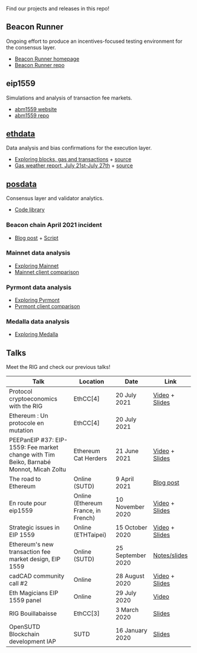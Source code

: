 Find our projects and releases in this repo!

## Beacon Runner

Ongoing effort to produce an incentives-focused testing environment for the consensus layer.

- [Beacon Runner homepage](https://ethereum.github.io/beaconrunner)
- [Beacon Runner repo](https://github.com/ethereum/beaconrunner)


## eip1559

Simulations and analysis of transaction fee markets.

- [abm1559 website](https://ethereum.github.io/abm1559)
- [abm1559 repo](https://github.com/ethereum/abm1559)

## [ethdata](ethdata)

Data analysis and bias confirmations for the execution layer.

- [Exploring blocks, gas and transactions](https://ethereum.github.io/rig/ethdata/notebooks/explore_data.html) + [source](ethdata/notebooks/explore_data.Rmd)
- [Gas weather report, July 21st-July 27th](https://ethereum.github.io/rig/ethdata/notebooks/gas_weather_reports/exploreJuly21.html) + [source](ethdata/notebooks/gas_weather_reports/exploreJuly21.Rmd)

## [posdata](posdata)

Consensus layer and validator analytics.

- [Code library](eth2data/notebooks/lib.R)

### Beacon chain April 2021 incident

- [Blog post](https://barnabe.substack.com/p/a-data-driven-view-of-the-beacon) + [Script](eth2data/script/20210424_plots.R)

### Mainnet data analysis

- [Exploring Mainnet](https://ethereum.github.io/rig/eth2data/notebooks/mainnet_explore.html)
- [Mainnet client comparison](https://ethereum.github.io/rig/eth2data/notebooks/mainnet_compare.html)

### Pyrmont data analysis

- [Exploring Pyrmont](https://ethereum.github.io/rig/eth2data/notebooks/pyrmont_explore.html)
- [Pyrmont client comparison](https://ethereum.github.io/rig/eth2data/notebooks/pyrmont_compare.html)

### Medalla data analysis

- [Exploring Medalla](https://ethereum.github.io/rig/eth2data/notebooks/medalla_explore.html)

## Talks

Meet the RIG and check our previous talks!

| Talk | Location | Date | Link |
|---|---|---|---|
| Protocol cryptoeconomics with the RIG | EthCC[4] | 20 July 2021 | [Video]() + [Slides](assets/pdf/ethcc2021.pdf) |
| Ethereum : Un protocole en mutation | EthCC[4] | 20 July 2021 | |
| PEEPanEIP #37: EIP-1559: Fee market change with Tim Beiko, Barnabé Monnot, Micah Zoltu | Ethereum Cat Herders | 21 June 2021 | [Video](https://www.youtube.com/watch?v=AC1FS3LmoT4) + [Slides](https://docs.google.com/presentation/d/1vVGaezpoj-sYPPBNSY0LdPyJGIex2zl1cdgipVoMkL0/edit?usp=sharing) |
| The road to Ethereum | Online (SUTD) | 9 April 2021 | [Blog post](https://barnabe.substack.com/p/eth2) |
| En route pour eip1559 | Online (Ethereum France, in French) | 10 November 2020 | [Video](https://www.youtube.com/watch?v=p8M5RpiUG8o) + [Slides](https://docs.google.com/presentation/u/1/d/1MuO7egGTleSXrYcQH9B6IZ-NrMNyTPmypLb4MN9d9SE/edit?usp=sharing) |
| Strategic issues in EIP 1559 | Online (ETHTaipei) | 15 October 2020 | [Video](https://www.youtube.com/watch?v=3pErNDU5BiE) + [Slides](https://docs.google.com/presentation/d/1AHQAgLqAIsiF_Vd2pcYaMBvg0v8d-01_yzsWJLOLj4I/edit) |
| Ethereum's new transaction fee market design, EIP 1559 | Online (SUTD) | 25 September 2020 | [Notes/slides](assets/pdf/notes-georgios.pdf) |
| cadCAD community call #2 | Online | 28 August 2020 | [Video](https://www.youtube.com/watch?v=SVNNvTiIKlg) + [Slides](https://docs.google.com/presentation/d/13PHT4fIw7g_fhOfkagZRyxjeVO8dM3z6zjRMQkY0j1U/edit?usp=sharing) |
| Eth Magicians EIP 1559 panel | Online | 29 July 2020 | [Video](https://www.youtube.com/watch?v=kNSpugOwQ1o) |
| RIG Bouillabaisse | EthCC[3] | 3 March 2020 | [Slides](assets/pdf/rig-ethcc.pdf) |
| OpenSUTD Blockchain development IAP | SUTD | 16 January 2020 | [Slides](https://docs.google.com/presentation/d/10LR57HTiSs-8pBpNeXKoJ13zOPxzOrLI8Avs3FSDsz0/edit?usp=sharing) |
